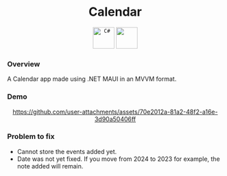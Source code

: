 <div align="center">

# Calendar
  
</div>

<div align="center">
	<code><img width="50" src="https://user-images.githubusercontent.com/25181517/121405384-444d7300-c95d-11eb-959f-913020d3bf90.png" alt="C#" title="C#"/></code>
  <code><img width=50 src=https://github.com/user-attachments/assets/c3760a22-1c75-440c-bf23-8eff5c7c1fa1 /></code>

</div>

### Overview

A Calendar app made using .NET MAUI in an MVVM format.



### Demo

<div align="center">
  

https://github.com/user-attachments/assets/70e2012a-81a2-48f2-a16e-3d90a50406ff


</div>


### Problem to fix

* Cannot store the events added yet.
* Date was not yet fixed. If you move from 2024 to 2023 for example, the note added will remain.




  
